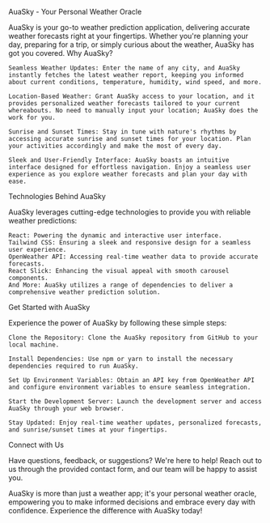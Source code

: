 AuaSky - Your Personal Weather Oracle

AuaSky is your go-to weather prediction application, delivering accurate weather forecasts right at your fingertips. Whether you're planning your day, preparing for a trip, or simply curious about the weather, AuaSky has got you covered.
Why AuaSky?

    Seamless Weather Updates: Enter the name of any city, and AuaSky instantly fetches the latest weather report, keeping you informed about current conditions, temperature, humidity, wind speed, and more.

    Location-Based Weather: Grant AuaSky access to your location, and it provides personalized weather forecasts tailored to your current whereabouts. No need to manually input your location; AuaSky does the work for you.

    Sunrise and Sunset Times: Stay in tune with nature's rhythms by accessing accurate sunrise and sunset times for your location. Plan your activities accordingly and make the most of every day.

    Sleek and User-Friendly Interface: AuaSky boasts an intuitive interface designed for effortless navigation. Enjoy a seamless user experience as you explore weather forecasts and plan your day with ease.

Technologies Behind AuaSky

AuaSky leverages cutting-edge technologies to provide you with reliable weather predictions:

    React: Powering the dynamic and interactive user interface.
    Tailwind CSS: Ensuring a sleek and responsive design for a seamless user experience.
    OpenWeather API: Accessing real-time weather data to provide accurate forecasts.
    React Slick: Enhancing the visual appeal with smooth carousel components.
    And More: AuaSky utilizes a range of dependencies to deliver a comprehensive weather prediction solution.

Get Started with AuaSky

Experience the power of AuaSky by following these simple steps:

    Clone the Repository: Clone the AuaSky repository from GitHub to your local machine.

    Install Dependencies: Use npm or yarn to install the necessary dependencies required to run AuaSky.

    Set Up Environment Variables: Obtain an API key from OpenWeather API and configure environment variables to ensure seamless integration.

    Start the Development Server: Launch the development server and access AuaSky through your web browser.

    Stay Updated: Enjoy real-time weather updates, personalized forecasts, and sunrise/sunset times at your fingertips.

Connect with Us

Have questions, feedback, or suggestions? We're here to help! Reach out to us through the provided contact form, and our team will be happy to assist you.

AuaSky is more than just a weather app; it's your personal weather oracle, empowering you to make informed decisions and embrace every day with confidence. Experience the difference with AuaSky today!
